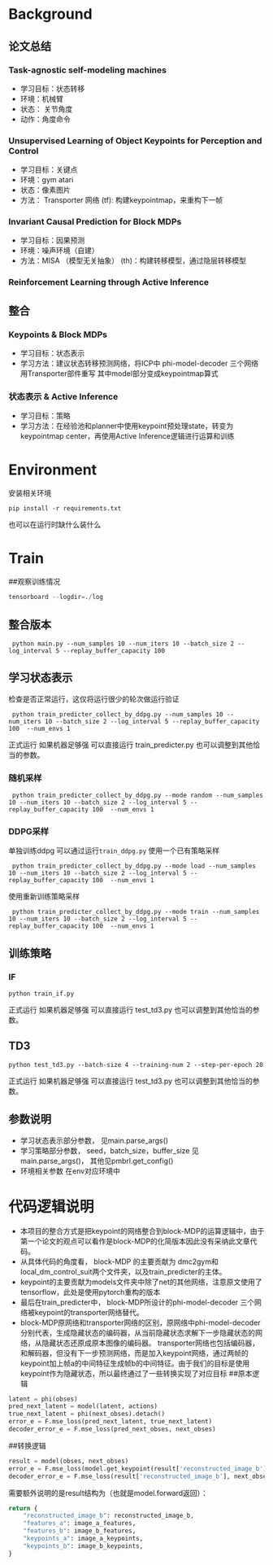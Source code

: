 # Background
## 论文总结
### Task-agnostic self-modeling machines
* 学习目标：状态转移
* 环境：机械臂
* 状态： 关节角度
* 动作：角度命令

### Unsupervised Learning of Object Keypoints for Perception and Control 
* 学习目标：关键点
* 环境：gym atari
* 状态：像素图片
* 方法： Transporter 网络 (tf): 构建keypointmap，来重构下一帧

### Invariant Causal Prediction for Block MDPs 
* 学习目标：因果预测
* 环境：噪声环境（自建）
* 方法：MISA （模型无关抽象） (th)：构建转移模型，通过隐层转移模型

### Reinforcement Learning through Active Inference


## 整合 
### Keypoints & Block MDPs
* 学习目标：状态表示
* 学习方法：建议状态转移预测网络，将ICP中 phi-model-decoder 三个网络 用Transporter部件重写
其中model部分变成keypointmap算式

### 状态表示 & Active Inference
* 学习目标：策略
* 学习方法：在经验池和planner中使用keypoint预处理state，转变为keypointmap center，再使用Active Inference逻辑进行运算和训练

# Environment
安装相关环境
```
pip install -r requirements.txt
```
也可以在运行时缺什么装什么

# Train
##观察训练情况
```python
tensorboard --logdir=./log
```

## 整合版本
```
 python main.py --num_samples 10 --num_iters 10 --batch_size 2 --log_interval 5 --replay_buffer_capacity 100 
 ```


## 学习状态表示
检查是否正常运行，这仅将运行很少的轮次做运行验证
```
 python train_predicter_collect_by_ddpg.py --num_samples 10 --num_iters 10 --batch_size 2 --log_interval 5 --replay_buffer_capacity 100  --num_envs 1
 ```
正式运行
如果机器足够强 可以直接运行 train_predicter.py 
也可以调整到其他恰当的参数。

### 随机采样

```
 python train_predicter_collect_by_ddpg.py --mode random --num_samples 10 --num_iters 10 --batch_size 2 --log_interval 5 --replay_buffer_capacity 100  --num_envs 1
```

### DDPG采样
单独训练ddpg 可以通过运行`train_ddpg.py`
使用一个已有策略采样
```
 python train_predicter_collect_by_ddpg.py --mode load --num_samples 10 --num_iters 10 --batch_size 2 --log_interval 5 --replay_buffer_capacity 100  --num_envs 1
 ```
使用重新训练策略采样
```
 python train_predicter_collect_by_ddpg.py --mode train --num_samples 10 --num_iters 10 --batch_size 2 --log_interval 5 --replay_buffer_capacity 100  --num_envs 1
 ```

## 训练策略
### IF
```
python train_if.py
```
正式运行
如果机器足够强 可以直接运行 test_td3.py
也可以调整到其他恰当的参数。

## TD3
```
python test_td3.py --batch-size 4 --training-num 2 --step-per-epoch 20
```
正式运行
如果机器足够强 可以直接运行 test_td3.py
也可以调整到其他恰当的参数。



## 参数说明

* 学习状态表示部分参数， 见main.parse_args()
* 学习策略部分参数， seed，batch_size，buffer_size 见main.parse_args()， 其他见pmbrl.get_config()
* 环境相关参数 在env对应环境中

# 代码逻辑说明
- 本项目的整合方式是把keypoint的网络整合到block-MDP的运算逻辑中，由于第一个论文的观点可以看作是block-MDP的化简版本因此没有采纳此文章代码。
- 从具体代码的角度看， block-MDP 的主要贡献为
dmc2gym和local_dm_control_suit两个文件夹，以及train_predicter的主体。
- keypoint的主要贡献为models文件夹中除了net的其他网络，注意原文使用了tensorflow，此处是使用pytorch重构的版本
- 最后在train_predicter中， block-MDP所设计的phi-model-decoder 三个网络被keypoint的transporter网络替代。
- block-MDP原网络和transporter网络的区别，原网络中phi-model-decoder分别代表，生成隐藏状态的编码器，从当前隐藏状态求解下一步隐藏状态的网络，从隐藏状态还原成原本图像的编码器。
transporter网络也包括编码器，和解码器，但没有下一步预测网络，而是加入keypoint网络，通过两帧的keypoint加上帧a的中间特征生成帧b的中间特征。由于我们的目标是使用keypoint作为隐藏状态，所以最终通过了一些转换实现了对应目标
##原本逻辑
```python
latent = phi(obses)
pred_next_latent = model(latent, actions)
true_next_latent = phi(next_obses).detach()
error_e = F.mse_loss(pred_next_latent, true_next_latent)
decoder_error_e = F.mse_loss(pred_next_obses, next_obses)
```
##转换逻辑
```python
result = model(obses, next_obses)
error_e = F.mse_loss(model.get_keypoint(result['reconstructed_image_b'])["centers"], result['keypoints_b']["centers"])
decoder_error_e = F.mse_loss(result['reconstructed_image_b'], next_obses)
```
需要额外说明的是result结构为（也就是model.forward返回）：
```python
return {
    "reconstructed_image_b": reconstructed_image_b,
    "features_a": image_a_features,
    "features_b": image_b_features,
    "keypoints_a": image_a_keypoints,
    "keypoints_b": image_b_keypoints,
}
```